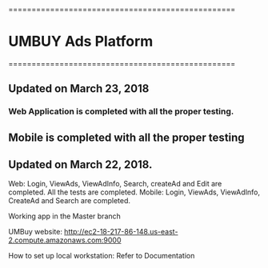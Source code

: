 =================================================
# UMBUY Ads Platform
=================================================
## Updated on March 23, 2018
### Web Application is completed with all the proper testing.
## Mobile is completed with all the proper testing




## Updated on March 22, 2018.
  Web: Login, ViewAds, ViewAdInfo, Search, createAd and Edit are completed. All the tests are completed.
  Mobile: Login, ViewAds, ViewAdInfo, CreateAd and Search are completed.


 
 Working app in the Master branch
 
 UMBuy website: http://ec2-18-217-86-148.us-east-2.compute.amazonaws.com:9000
 
 How to set up local workstation: Refer to Documentation
